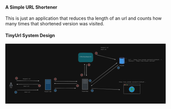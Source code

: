 #### A Simple URL Shortener

This is just an application that reduces tha length of an url and counts how many times that shortened version was visited.

#### TinyUrl System Design

![TinyUrl System Design](Diagrams/TinyUrlSystemDesign.png)